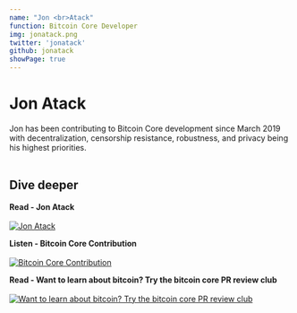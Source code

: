 ```yaml
---
name: "Jon <br>Atack"
function: Bitcoin Core Developer
img: jonatack.png
twitter: 'jonatack'
github: jonatack
showPage: true
---
```


# Jon Atack
 
Jon has been contributing to Bitcoin Core development since March 2019 with decentralization, censorship resistance, robustness, and privacy being his  highest priorities.
<br><br>

## Dive deeper


<div class="grid grid-cols-2 gap-5">
<div class="p-3 my-2">

**Read - Jon Atack**  <br><br>
[![Jon Atack](/content/jonatackgithub.png)](https://jonatack.github.io/)
</div>

<div class="p-3 my-2">

**Listen - Bitcoin Core Contribution**  <br><br>
[![Bitcoin Core Contribution](/content/jonlivera.png)](https://stephanlivera.com/episode/124/)
</div>

<div class="p-3 my-2">

**Read - Want to learn about bitcoin? Try the bitcoin core PR review club**  <br><br>
[![Want to learn about bitcoin? Try the bitcoin core PR review club](/content/bitcoin21.png)](https://bitcoinmagazine.com/technical/op-ed-want-to-learn-about-bitcoin-try-the-bitcoin-core-pr-review-club/)
</div>





</div>

<br>




